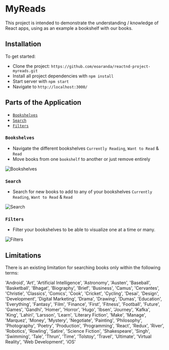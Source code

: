 # MyReads
This project is intended to demonstrate the understanding / knowledge of React apps, using as an example a bookshelf with our books.

## Installation
To get started:
* Clone the project: `https://github.com/eoaranda/reactnd-project-myreads.git`
* Install all project dependencies with `npm install`
* Start server with `npm start`
* Navigate to `http://localhost:3000/`

## Parts of the Application
* [`Bookshelves`](#bookshelves)
* [`Search`](#search)
* [`Filters`](#filters)

### `Bookshelves`
* Navigate the different bookshelves `Currently Reading`, `Want to Read` & `Read`
* Move books from one `bookshelf` to another or just remove entirely 

![Bookshelves](doc/screenshots/bookshelves.gif "Bookshelves")

### `Search`
* Search for new books to add to any of your bookshelves `Currently Reading`, `Want to Read` & `Read`

![Search](doc/screenshots/search.gif "Search")

### `Filters`
* Filter your bookshelves to be able to visualize one at a time or many.

![Filters](doc/screenshots/filters.gif "Filters")

## Limitations
There is an existing limitation for searching books only within the following terms:

'Android', 'Art', 'Artificial Intelligence', 'Astronomy', 'Austen', 'Baseball', 'Basketball', 'Bhagat', 'Biography', 'Brief', 'Business', 'Camus', 'Cervantes', 'Christie', 'Classics', 'Comics', 'Cook', 'Cricket', 'Cycling', 'Desai', 'Design', 'Development', 'Digital Marketing', 'Drama', 'Drawing', 'Dumas', 'Education', 'Everything', 'Fantasy', 'Film', 'Finance', 'First', 'Fitness', 'Football', 'Future', 'Games', 'Gandhi', 'Homer', 'Horror', 'Hugo', 'Ibsen', 'Journey', 'Kafka', 'King', 'Lahiri', 'Larsson', 'Learn', 'Literary Fiction', 'Make', 'Manage', 'Marquez', 'Money', 'Mystery', 'Negotiate', 'Painting', 'Philosophy', 'Photography', 'Poetry', 'Production', 'Programming', 'React', 'Redux', 'River', 'Robotics', 'Rowling', 'Satire', 'Science Fiction', 'Shakespeare', 'Singh', 'Swimming', 'Tale', 'Thrun', 'Time', 'Tolstoy', 'Travel', 'Ultimate', 'Virtual Reality', 'Web Development', 'iOS'
